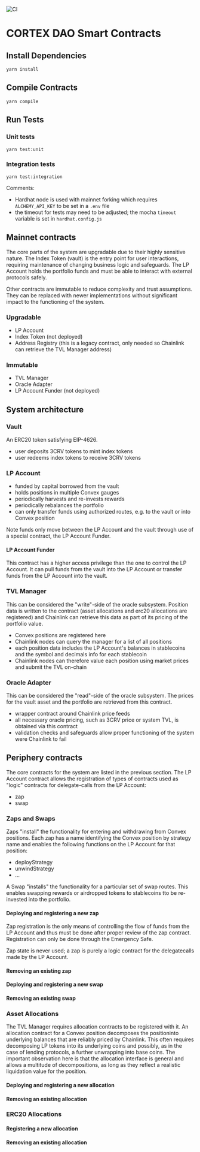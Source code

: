 ![CI](https://github.com/apy-finance/apy-core/workflows/CI/badge.svg?branch=develop)

# CORTEX DAO Smart Contracts

## Install Dependencies

`yarn install`

## Compile Contracts

`yarn compile`

## Run Tests

### Unit tests

`yarn test:unit`

### Integration tests

`yarn test:integration`

Comments:

- Hardhat node is used with mainnet forking which requires `ALCHEMY_API_KEY` to be set in a `.env` file
- the timeout for tests may need to be adjusted; the mocha `timeout` variable is set in `hardhat.config.js`

## Mainnet contracts

The core parts of the system are upgradable due to their highly sensitive nature. The Index Token (vault)
is the entry point for user interactions, requiring maintenance of changing business logic and safeguards. The LP Account holds the portfolio funds and must be able to interact with external protocols safely.

Other contracts are immutable to reduce complexity and trust assumptions. They can be replaced with newer implementations without significant impact to the functioning of the system.

### Upgradable

- LP Account
- Index Token (not deployed)
- Address Registry (this is a legacy contract, only needed so Chainlink can retrieve the TVL Manager address)

### Immutable

- TVL Manager
- Oracle Adapter
- LP Account Funder (not deployed)

## System architecture

### Vault

An ERC20 token satisfying EIP-4626.

- user deposits 3CRV tokens to mint index tokens
- user redeems index tokens to receive 3CRV tokens

### LP Account

- funded by capital borrowed from the vault
- holds positions in multiple Convex gauges
- periodically harvests and re-invests rewards
- periodically rebalances the portfolio
- can only transfer funds using authorized routes, e.g. to the vault or into Convex position

Note funds only move between the LP Account and the vault through use of a special contract, the LP Account Funder.

#### LP Account Funder

This contract has a higher access privilege than the one to control the LP Account. It can pull funds from the vault into the LP Account or transfer funds from the LP Account into the vault.

### TVL Manager

This can be considered the "write"-side of the oracle subsystem. Position data is written to the contract (asset allocations and erc20 allocations are registered) and Chainlink can retrieve this data as part of its pricing of the portfolio value.

- Convex positions are registered here
- Chainlink nodes can query the manager for a list of all positions
- each position data includes the LP Account's balances in stablecoins
  and the symbol and decimals info for each stablecoin
- Chainlink nodes can therefore value each position using market prices
  and submit the TVL on-chain

### Oracle Adapter

This can be considered the "read"-side of the oracle subsystem. The prices for the vault asset and the portfolio are retrieved from this contract.

- wrapper contract around Chainlink price feeds
- all necessary oracle pricing, such as 3CRV price or system TVL, is obtained via this contract
- validation checks and safeguards allow proper functioning of the system were Chainlink to fail

## Periphery contracts

The core contracts for the system are listed in the previous section. The LP Account contract allows the registration of types of contracts used as "logic" contracts for delegate-calls from the LP Account:

- zap
- swap

### Zaps and Swaps

Zaps "install" the functionality for entering and withdrawing from Convex positions. Each zap has a name identifying the Convex position by strategy name and enables the following functions on the LP Account for that position:

- deployStrategy
- unwindStrategy
- ...

A Swap "installs" the functionality for a particular set of swap routes. This enables swapping rewards or airdropped tokens to stablecoins tto be re-invested into the portfolio.

#### Deploying and registering a new zap

Zap registration is the only means of controlling the flow of funds from the LP Account and thus must be done after proper review of the zap contract. Registration can only be done through the Emergency Safe.

Zap state is never used; a zap is purely a logic contract for the delegatecalls made by the LP Account.

#### Removing an existing zap

#### Deploying and registering a new swap

#### Removing an existing swap

### Asset Allocations

The TVL Manager requires allocation contracts to be registered with it. An allocation contract for a Convex position decomposes the positioninto underlying balances that are reliably priced by Chainlink. This often requires decomposing LP tokens into its underlying coins and possibly, as in the case of lending protocols, a further unwrapping into base coins. The important observation here is that the allocation interface is general and allows a multitude of decompositions, as long as they reflect a realistic liquidation value for the position.

#### Deploying and registering a new allocation

#### Removing an existing allocation

### ERC20 Allocations

#### Registering a new allocation

#### Removing an existing allocation
